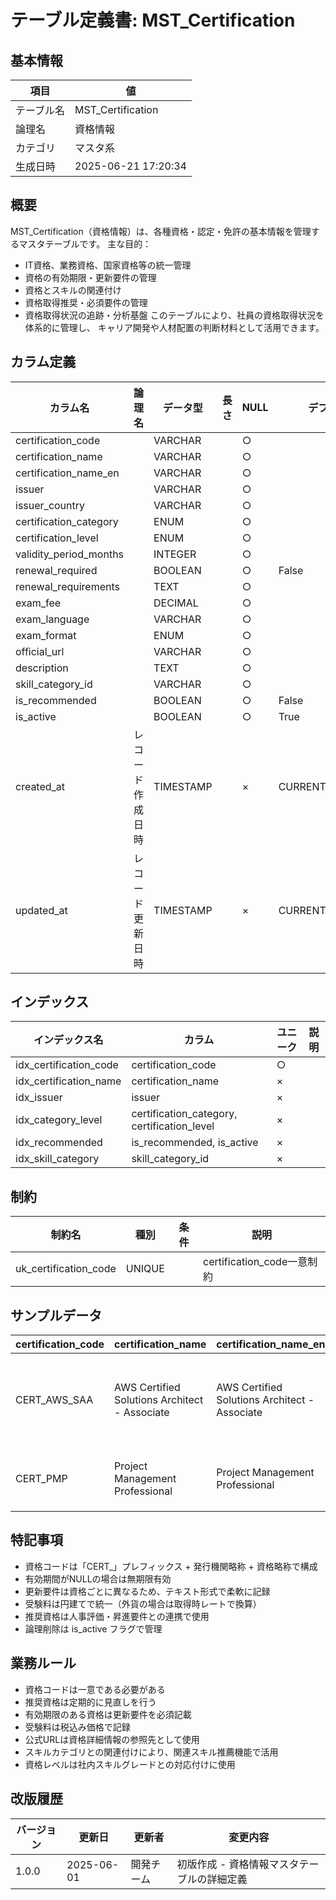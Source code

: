 # テーブル定義書: MST_Certification

## 基本情報

| 項目 | 値 |
|------|-----|
| テーブル名 | MST_Certification |
| 論理名 | 資格情報 |
| カテゴリ | マスタ系 |
| 生成日時 | 2025-06-21 17:20:34 |

## 概要

MST_Certification（資格情報）は、各種資格・認定・免許の基本情報を管理するマスタテーブルです。
主な目的：
- IT資格、業務資格、国家資格等の統一管理
- 資格の有効期限・更新要件の管理
- 資格とスキルの関連付け
- 資格取得推奨・必須要件の管理
- 資格取得状況の追跡・分析基盤
このテーブルにより、社員の資格取得状況を体系的に管理し、
キャリア開発や人材配置の判断材料として活用できます。


## カラム定義

| カラム名 | 論理名 | データ型 | 長さ | NULL | デフォルト | 説明 |
|----------|--------|----------|------|------|------------|------|
| certification_code |  | VARCHAR |  | ○ |  |  |
| certification_name |  | VARCHAR |  | ○ |  |  |
| certification_name_en |  | VARCHAR |  | ○ |  |  |
| issuer |  | VARCHAR |  | ○ |  |  |
| issuer_country |  | VARCHAR |  | ○ |  |  |
| certification_category |  | ENUM |  | ○ |  |  |
| certification_level |  | ENUM |  | ○ |  |  |
| validity_period_months |  | INTEGER |  | ○ |  |  |
| renewal_required |  | BOOLEAN |  | ○ | False |  |
| renewal_requirements |  | TEXT |  | ○ |  |  |
| exam_fee |  | DECIMAL |  | ○ |  |  |
| exam_language |  | VARCHAR |  | ○ |  |  |
| exam_format |  | ENUM |  | ○ |  |  |
| official_url |  | VARCHAR |  | ○ |  |  |
| description |  | TEXT |  | ○ |  |  |
| skill_category_id |  | VARCHAR |  | ○ |  |  |
| is_recommended |  | BOOLEAN |  | ○ | False |  |
| is_active |  | BOOLEAN |  | ○ | True |  |
| created_at | レコード作成日時 | TIMESTAMP |  | × | CURRENT_TIMESTAMP | レコード作成日時 |
| updated_at | レコード更新日時 | TIMESTAMP |  | × | CURRENT_TIMESTAMP | レコード更新日時 |

## インデックス

| インデックス名 | カラム | ユニーク | 説明 |
|----------------|--------|----------|------|
| idx_certification_code | certification_code | ○ |  |
| idx_certification_name | certification_name | × |  |
| idx_issuer | issuer | × |  |
| idx_category_level | certification_category, certification_level | × |  |
| idx_recommended | is_recommended, is_active | × |  |
| idx_skill_category | skill_category_id | × |  |

## 制約

| 制約名 | 種別 | 条件 | 説明 |
|--------|------|------|------|
| uk_certification_code | UNIQUE |  | certification_code一意制約 |

## サンプルデータ

| certification_code | certification_name | certification_name_en | issuer | issuer_country | certification_category | certification_level | validity_period_months | renewal_required | renewal_requirements | exam_fee | exam_language | exam_format | official_url | description | skill_category_id | is_recommended | is_active |
|------|------|------|------|------|------|------|------|------|------|------|------|------|------|------|------|------|------|
| CERT_AWS_SAA | AWS Certified Solutions Architect - Associate | AWS Certified Solutions Architect - Associate | Amazon Web Services | US | IT | INTERMEDIATE | 36 | True | 再認定試験の受験または上位資格の取得 | 15000 | 日本語/英語 | ONLINE | https://aws.amazon.com/jp/certification/certified-solutions-architect-associate/ | AWSクラウドでのソリューション設計・実装スキルを証明する資格 | SKILL_CAT_CLOUD | True | True |
| CERT_PMP | Project Management Professional | Project Management Professional | Project Management Institute | US | BUSINESS | ADVANCED | 36 | True | 60 PDU（Professional Development Units）の取得 | 55500 | 日本語/英語 | BOTH | https://www.pmi.org/certifications/project-management-pmp | プロジェクトマネジメントの国際的な資格 | SKILL_CAT_PM | True | True |

## 特記事項

- 資格コードは「CERT_」プレフィックス + 発行機関略称 + 資格略称で構成
- 有効期間がNULLの場合は無期限有効
- 更新要件は資格ごとに異なるため、テキスト形式で柔軟に記録
- 受験料は円建てで統一（外貨の場合は取得時レートで換算）
- 推奨資格は人事評価・昇進要件との連携で使用
- 論理削除は is_active フラグで管理

## 業務ルール

- 資格コードは一意である必要がある
- 推奨資格は定期的に見直しを行う
- 有効期限のある資格は更新要件を必須記載
- 受験料は税込み価格で記録
- 公式URLは資格詳細情報の参照先として使用
- スキルカテゴリとの関連付けにより、関連スキル推薦機能で活用
- 資格レベルは社内スキルグレードとの対応付けに使用

## 改版履歴

| バージョン | 更新日 | 更新者 | 変更内容 |
|------------|--------|--------|----------|
| 1.0.0 | 2025-06-01 | 開発チーム | 初版作成 - 資格情報マスタテーブルの詳細定義 |